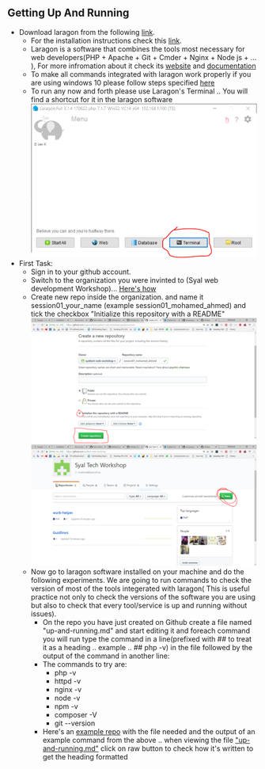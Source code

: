 ## Getting Up And Running
- Download laragon from the following [link](https://sourceforge.net/projects/laragon/files/releases/3.3/laragon-wamp.exe).
  - For the installation instructions check this [link](https://laragon.org/docs/install.html).
  - Laragon is a software that combines the tools most necessary for web developers(PHP + Apache + Git + Cmder + Nginx + Node js + ... ), For more infromation about it check its [website](https://laragon.org/) and [documentation](https://laragon.org/docs/)
  - To make all commands integrated with laragon work properly if you are using windows 10 please follow steps specified [here](https://www.isunshare.com/windows-10/enable-use-legacy-console-for-command-prompt-in-windows-10.html)  
  - To run any now and forth please use Laragon's Terminal .. You will find a shortcut for it in the laragon software 
  ![run a command](./session01_illustrations/terminal.PNG)
- First Task: 
  - Sign in to your github account.
  - Switch to the organization you were invinted to (Syal web development Workshop)... [Here's how](https://help.github.com/articles/accessing-an-organization/)
  - Create new repo inside the organization. and name it session01_your_name (example session01_mohamed_ahmed) and tick the checkbox "Initialize this repository with a README" 
  ![create a repo](./session01_illustrations/create-repo.PNG)
  ![intialize a repo](./session01_illustrations/new_repo.PNG)
  - Now go to laragon software installed on your machine and do the following experiments. We are going to run commands to check the version of most of the tools integerated with laragon( This is useful practice not only to check the versions of the software you are using but also to check that every tool/service is up and running without issues).
    - On the repo you have just created on Github create a file named "up-and-running.md" and start editing it and foreach command you will run type the command in a line(prefixed with ## to treat it as a heading .. example .. ## php -v) in the file followed by the output of the command in another line: 
    - The commands to try are: 
      - php -v
      - httpd -v
      - nginx -v
      - node -v
      - npm -v
      - composer -V
      - git --version
    - Here's an [example repo](https://github.com/syaltech-web-workshop/session01_mohamed_ahmed) with the file needed and the output of an example command from the above .. when viewing the file ["up-and-running.md"](https://github.com/syaltech-web-workshop/session01_mohamed_ahmed/blob/master/up-and-running.md) click on raw button to check how it's written to get the heading formatted
      
